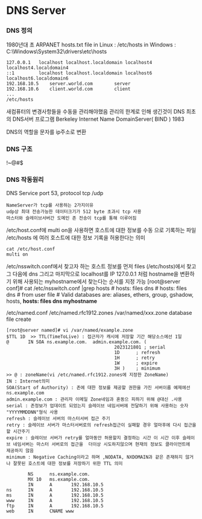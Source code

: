 
# DNS Server


### DNS 정의
1980년대 초 ARPANET hosts.txt file
in Linux : /etc/hosts
in Windows : C:\Windows\System32\drivers\etc\hosts

	127.0.0.1   localhost localhost.localdomain localhost4 			localhost4.localdomain4
	::1         localhost localhost.localdomain localhost6 localhost6.localdomain6
	192.168.10.5    server.world.com        server
	192.168.10.6    client.world.com        client
	...
	/etc/hosts

새컴퓨터의 변경사항들을 수동을 관리해야했음 관리의 한계로 인해 생긴것이 DNS
최초의 DNS서버 프로그램 Berkeley Internet Name DomainServer( BIND ) 1983

DNS의 역할을 문자를 ip주소로 변환

### DNS 구조
!~@#$

### DNS 작동원리
DNS Service port 53, protocol tcp /udp 

	NameServer가 tcp를 사용하는 2가지이유
	udp상 최대 전송가능한 데이터크기가 512 byte 초과시 tcp 사용
	마스터와 슬레이브서버간 도메인 존 전송이 tcp를 통해 이루어짐
	
/etc/host.conf에 multi on을 사용하면 호스트에 대한 정보를 수동 으로 기록하는 파일 /etc/hosts 에 여러 호스트에 대한 정보 기록을 허용한다는 의미

	cat /etc/host.conf
	multi on

/etc/nsswitch.conf에서 찾고자 하는 호스트 정보를 먼저 files (/etc/hosts)에서 찾고 그 다음에 dns 그리고 마지막으로 localhost를 IP 127.0.0.1 처럼 hostname을 변환하기 위해 사용되는 myhostname에서 찾는다는 순서를 지정 가능
	[root@server conf]# cat /etc/nsswitch.conf |grep hosts
	#     hosts: files dns
	#     hosts: files dns  # from user file
	# Valid databases are: aliases, ethers, group, gshadow, hosts,
	**hosts:      files dns myhostname**

/etc/named.conf
/etc/named.rfc1912.zones
/var/named/xxx.zone
database file create

	[root@server named]# vi /var/named/example.zone
	$TTL 1D  >> TTL(TimeToLive) : 접근자가 캐시에 저장할 기간 해당소스에선 1일
	@       IN SOA ns.example.com.  admin.example.com. (
											2023121801 ; serial
											1D      ; refresh
											1H      ; retry
											1W      ; expire
											3H )    ; minimum
	>> @ : zoneName(vi /etc/named.rfc1912.zones에 지정한 ZoneName)
	IN : Internet의미
	SOA(Start of Authority) : 존에 대한 정보를 제공할 권한을 가진 서버이름 예제에선 ns.example.com
	admin.example.com : 관리자 이메일 Zone네임과 혼동으 피하기 위해 @대신 .사용 
	serial : 존정보가 업데이트 되었는지 슬레이브 네임서버에 전달하기 위해 사용하는 숫자 "YYYYMMDDNN"형식 사용
	refresh : 슬레이브 서버의 마스터서버 접근 주기
	retry : 슬레이브 서버가 마스터서버로의 refresh접근이 실패할 경우 얼마후에 다시 접근을 할 시간주기
	expire : 슬레이브 서버가 retry를 얼마동안 허용할지 결정하는 시간 이 시간 이후 슬레이브 네임서버는 마스터 서버로의 접근을  더이상 시도하지않으며 현재의 정보도 클라이언트에 제공하지 않음
	minimum : Negative Caching이라고 하며 ,NODATA, NXDOMAIN과 같은 존재하지 않거나 잘못된 호스트에 대한 정보를 저장하기 위한 TTL 의미
	
			NS      ns.example.com.
			MX 10   ms.example.com.
			IN      A       192.168.10.5
	ns      IN      A       192.168.10.5
	ms      IN      A       192.168.10.5
	www     IN      A       192.168.10.5
	ftp     IN      A       192.168.10.5
	web     IN      CNAME www
<!--stackedit_data:
eyJoaXN0b3J5IjpbLTEyMTg0MzI4MTcsLTMzMDgzMjk5MywtNz
A2ODI2MzUsNjc3ODcwNzkwLDY2MTYzNjk3NywxNjI4NzYzMzQz
LC0xMTE1MDQxNTAzLC00MjkzNTkwNTRdfQ==
-->